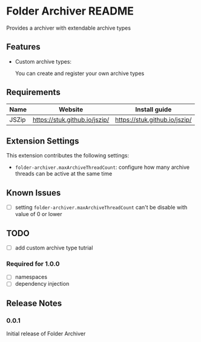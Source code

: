 # Folder Archiver README

Provides a archiver with extendable archive types

## Features

* Custom archive types:

   You can create and register your own archive types

## Requirements

  Name |            Website            |         Install guide         
 ----- | ----------------------------- | ----------------------------- 
 JSZip | https://stuk.github.io/jszip/ | https://stuk.github.io/jszip/ 

## Extension Settings

This extension contributes the following settings:

* `folder-archiver.maxArchiveThreadCount`: configure how many archive threads can be active at the same time

## Known Issues

 - [ ] setting `folder-archiver.maxArchiveThreadCount` can't be disable with value of 0 or lower

## TODO

 - [ ] add custom archive type tutrial

### Required for 1.0.0
 - [ ] namespaces
 - [ ] dependency injection

## Release Notes

### 0.0.1

Initial release of Folder Archiver
